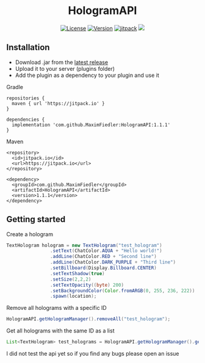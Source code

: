 <h1 align="center">HologramAPI</h1>
</div>
<div align="center">
  <a href="https://github.com/MaximFiedler/HologramAPI/blob/master/LICENSE"><img src="https://img.shields.io/github/license/MaximFiedler/HologramAPI.svg" alt="License"></a>  
<a href="https://github.com/MaximFiedler/HologramAPI/releases"><img src="https://img.shields.io/github/v/tag/MaximFiedler/HologramAPI.svg" alt="Version"></a>  
<a href="https://jitpack.io/#MaximFiedler/HologramAPI"><img src="https://jitpack.io/v/MaximFiedler/HologramAPI.svg" alt="jitpack"></a>  
<img src="https://github.com/MaximFiedler/HologramAPI/assets/114857048/d1d956b4-192c-4117-8483-4d8e5d973678">

</div>

## Installation

- Download .jar from the [latest release](https://github.com/MaximFiedler/HologramAPI/releases)
- Upload it to your server (plugins folder)
- Add the plugin as a dependency to your plugin and use it

Gradle
```
repositories {
  maven { url 'https://jitpack.io' }
}

dependencies {
  implementation 'com.github.MaximFiedler:HologramAPI:1.1.1'
}
```
Maven
```
<repository>
  <id>jitpack.io</id>
  <url>https://jitpack.io</url>
</repository>

<dependency>
  <groupId>com.github.MaximFiedler</groupId>
  <artifactId>HologramAPI</artifactId>
  <version>1.1.1</version>
</dependency>
```

## Getting started

Create a hologram

```java
TextHologram hologram = new TextHologram("test_hologram")
                .setText(ChatColor.AQUA + "Hello world!")
                .addLine(ChatColor.RED + "Second line")
                .addLine(ChatColor.DARK_PURPLE + "Third line")
                .setBillboard(Display.Billboard.CENTER)
                .setTextShadow(true)
                .setSize(2,2,2)
                .setTextOpacity((byte) 200)
                .setBackgroundColor(Color.fromARGB(0, 255, 236, 222))
                .spawn(location);
```

Remove all holograms with a specific ID

```java
HologramAPI.getHologramManager().removeAll("test_hologram");
```

Get all holograms with the same ID as a list

```java
List<TextHologram> test_holograms = HologramAPI.getHologramManager().getHologramsByID("test_hologram");
```

I did not test the api yet so if you find any bugs please open an issue

